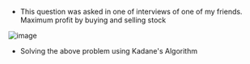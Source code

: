 - This question was asked in one of interviews of one of my friends. Maximum profit by buying and selling stock

![image](https://user-images.githubusercontent.com/64318469/182211233-9fd22a72-4a3b-425e-b0a0-d8a6bf7c87be.png)


- Solving the above problem using Kadane's Algorithm
